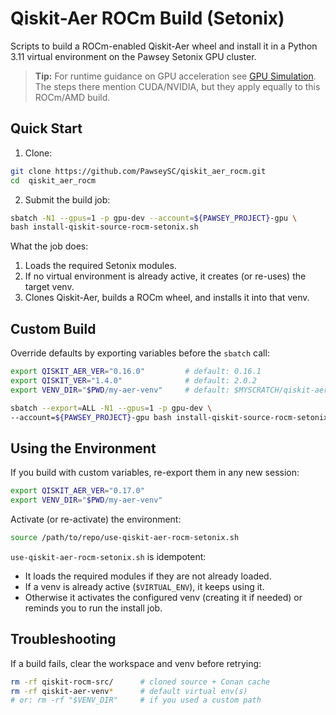 # Qiskit-Aer ROCm Build (Setonix)

Scripts to build a ROCm-enabled Qiskit-Aer wheel and install it in a Python 3.11 virtual environment on the Pawsey Setonix GPU cluster.

> **Tip:** For runtime guidance on GPU acceleration see [GPU Simulation](https://qiskit.github.io/qiskit-aer/tutorials/1_aersimulator.html#GPU-Simulation). The steps there mention CUDA/NVIDIA, but they apply equally to this ROCm/AMD build.

## Quick Start

1. Clone:

```bash
git clone https://github.com/PawseySC/qiskit_aer_rocm.git
cd  qiskit_aer_rocm
```
2. Submit the build job:

```bash
sbatch -N1 --gpus=1 -p gpu-dev --account=${PAWSEY_PROJECT}-gpu \
bash install-qiskit-source-rocm-setonix.sh
```

What the job does:

1. Loads the required Setonix modules.
2. If no virtual environment is already active, it creates (or re-uses) the target venv.
3. Clones Qiskit-Aer, builds a ROCm wheel, and installs it into that venv.


## Custom Build

Override defaults by exporting variables before the `sbatch` call:

```bash
export QISKIT_AER_VER="0.16.0"         # default: 0.16.1
export QISKIT_VER="1.4.0"              # default: 2.0.2
export VENV_DIR="$PWD/my-aer-venv"     # default: $MYSCRATCH/qiskit-aer-venv-$QISKIT_AER_VER

sbatch --export=ALL -N1 --gpus=1 -p gpu-dev \
--account=${PAWSEY_PROJECT}-gpu bash install-qiskit-source-rocm-setonix.sh
```

## Using the Environment

If you build with custom variables, re-export them in any new session:

```bash
export QISKIT_AER_VER="0.17.0"
export VENV_DIR="$PWD/my-aer-venv"
```

Activate (or re-activate) the environment:

```bash
source /path/to/repo/use-qiskit-aer-rocm-setonix.sh
```

`use-qiskit-aer-rocm-setonix.sh` is idempotent:

* It loads the required modules if they are not already loaded.
* If a venv is already active (`$VIRTUAL_ENV`), it keeps using it.
* Otherwise it activates the configured venv (creating it if needed) or reminds you to run the install job.


## Troubleshooting

If a build fails, clear the workspace and venv before retrying:

```bash
rm -rf qiskit-rocm-src/      # cloned source + Conan cache
rm -rf qiskit-aer-venv*      # default virtual env(s)
# or: rm -rf "$VENV_DIR"     # if you used a custom path
```
